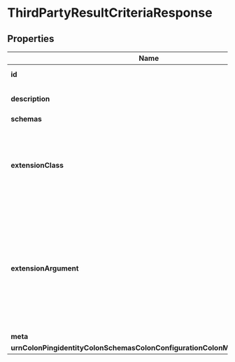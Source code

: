 

# ThirdPartyResultCriteriaResponse


## Properties

| Name | Type | Description | Notes |
|------------ | ------------- | ------------- | -------------|
|**id** | **String** | Name of the Result Criteria |  |
|**description** | **String** | A description for this Result Criteria |  [optional] |
|**schemas** | **List&lt;EnumthirdPartyResultCriteriaSchemaUrn&gt;** |  |  |
|**extensionClass** | **String** | The fully-qualified name of the Java class providing the logic for the Third Party Result Criteria. |  |
|**extensionArgument** | **List&lt;String&gt;** | The set of arguments used to customize the behavior for the Third Party Result Criteria. Each configuration property should be given in the form &#39;name&#x3D;value&#39;. |  [optional] |
|**meta** | [**MetaMeta**](MetaMeta.md) |  |  [optional] |
|**urnColonPingidentityColonSchemasColonConfigurationColonMessagesColon20** | [**MetaUrnPingidentitySchemasConfigurationMessages20**](MetaUrnPingidentitySchemasConfigurationMessages20.md) |  |  [optional] |



